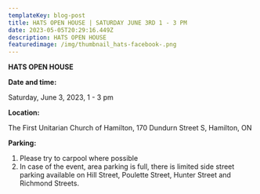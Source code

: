 ```yaml
---
templateKey: blog-post
title: HATS OPEN HOUSE | SATURDAY JUNE 3RD 1 - 3 PM
date: 2023-05-05T20:29:16.449Z
description: H﻿ATS OPEN HOUSE
featuredimage: /img/thumbnail_hats-facebook-.png
---
```

**H﻿ATS OPEN HOUSE**



**Date and time:** 

Saturday, June 3, 2023, 1 - 3 pm

**Location:**  

The First Unitarian Church of Hamilton, 170 Dundurn Street S, Hamilton, ON

**Parking:**

1. Please try to carpool where possible
2. In case of the event, area parking is full, there is limited side street parking available on Hill Street, Poulette Street, Hunter Street and Richmond Streets.